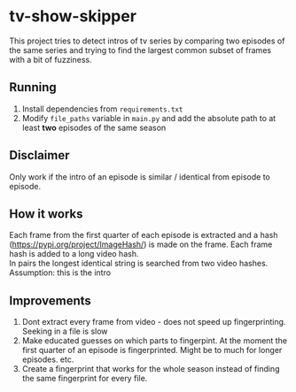 # tv-show-skipper

This project tries to detect intros of tv series by comparing two episodes of the same series and trying to find the
largest common subset of frames with a bit of fuzziness.

## Running

1. Install dependencies from `requirements.txt`
2. Modify `file_paths` variable in `main.py` and add the absolute path to at least **two** episodes of the same season


## Disclaimer

Only work if the intro of an episode is similar / identical from episode to episode.

## How it works
Each frame from the first quarter of each episode is extracted and a hash (https://pypi.org/project/ImageHash/) is made on the frame. Each frame hash is added to a long video hash.<br>
In pairs the longest identical string is searched from two video hashes.<br>
Assumption: this is the intro

## Improvements

1. Dont extract every frame from video - does not speed up fingerprinting. Seeking in a file is slow
2. Make educated guesses on which parts to fingerpint. At the moment the first quarter of an episode is fingerprinted. Might be to much for longer episodes. etc.
3. Create a fingerprint that works for the whole season instead of finding the same fingerprint for every file.



